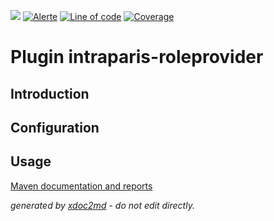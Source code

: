 ![](https://dev.lutece.paris.fr/jenkins/buildStatus/icon?job=auth-plugin-automatic-roleprovider-deploy)
[![Alerte](https://dev.lutece.paris.fr/sonar/api/project_badges/measure?project=fr.paris.lutece.plugins%3Aplugin-automaticroleprovider&metric=alert_status)](https://dev.lutece.paris.fr/sonar/dashboard?id=fr.paris.lutece.plugins%3Aplugin-automaticroleprovider)
[![Line of code](https://dev.lutece.paris.fr/sonar/api/project_badges/measure?project=fr.paris.lutece.plugins%3Aplugin-automaticroleprovider&metric=ncloc)](https://dev.lutece.paris.fr/sonar/dashboard?id=fr.paris.lutece.plugins%3Aplugin-automaticroleprovider)
[![Coverage](https://dev.lutece.paris.fr/sonar/api/project_badges/measure?project=fr.paris.lutece.plugins%3Aplugin-automaticroleprovider&metric=coverage)](https://dev.lutece.paris.fr/sonar/dashboard?id=fr.paris.lutece.plugins%3Aplugin-automaticroleprovider)

# Plugin intraparis-roleprovider

## Introduction



## Configuration



## Usage




[Maven documentation and reports](https://dev.lutece.paris.fr/plugins/plugin-automaticroleprovider/)



 *generated by [xdoc2md](https://github.com/lutece-platform/tools-maven-xdoc2md-plugin) - do not edit directly.*